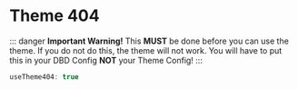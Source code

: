 # Theme 404

::: danger **Important Warning!**
This **MUST** be done before you can use the theme. If you do not do this, the theme will not work. You will have to put this in your DBD Config **NOT** your Theme Config!
:::

```js
useTheme404: true
```
